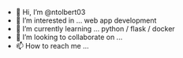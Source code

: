 - 👋 Hi, I’m @ntolbert03
- 👀 I’m interested in ... web app development
- 🌱 I’m currently learning ... python / flask / docker
- 💞️ I’m looking to collaborate on ...
- 📫 How to reach me ...
